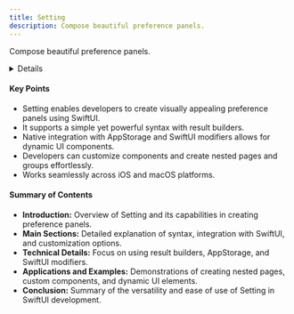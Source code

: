 ```yaml
---
title: Setting
description: Compose beautiful preference panels.
---
```


Compose beautiful preference panels.

<details>
**URL:** https://github.com/aheze/Setting

**Authors:** `aheze`

**Tags:**  
`swift`, `ios`, `settings`, `preferences`, `swiftui`
</details>

#### Key Points
- Setting enables developers to create visually appealing preference panels using SwiftUI.
- It supports a simple yet powerful syntax with result builders.
- Native integration with AppStorage and SwiftUI modifiers allows for dynamic UI components.
- Developers can customize components and create nested pages and groups effortlessly.
- Works seamlessly across iOS and macOS platforms.

#### Summary of Contents
- **Introduction:** Overview of Setting and its capabilities in creating preference panels.
- **Main Sections:** Detailed explanation of syntax, integration with SwiftUI, and customization options.
- **Technical Details:** Focus on using result builders, AppStorage, and SwiftUI modifiers.
- **Applications and Examples:** Demonstrations of creating nested pages, custom components, and dynamic UI elements.
- **Conclusion:** Summary of the versatility and ease of use of Setting in SwiftUI development.

<LinkCard title="Go to Github Repository" href="https://github.com/aheze/Setting" />
